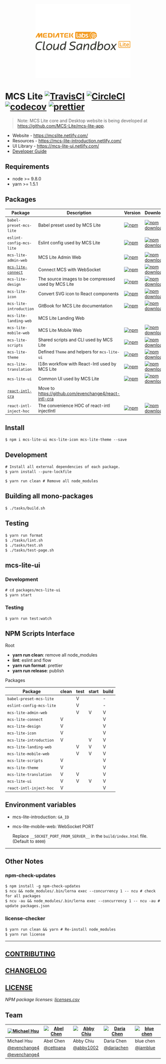 <p align="center">
  <a href="https://mcs.mediatek.com">
    <img height="240" src="./docs/images/banner_mcs_lite_black.png">
  </a>
</p>

# MCS Lite [![TravisCI](https://travis-ci.org/MCS-Lite/mcs-lite.svg?branch=master)](https://travis-ci.org/MCS-Lite/mcs-lite) [![CircleCI](https://circleci.com/gh/MCS-Lite/mcs-lite.svg?style=svg)](https://circleci.com/gh/MCS-Lite/mcs-lite) [![codecov](https://codecov.io/gh/MCS-Lite/mcs-lite/branch/master/graph/badge.svg)](https://codecov.io/gh/MCS-Lite/mcs-lite) [![prettier](https://img.shields.io/badge/styled_with-prettier-ff69b4.svg)](https://github.com/prettier/prettier)

> Note: MCS Lite core and Desktop website is being developed at https://github.com/MCS-Lite/mcs-lite-app.

* Website - https://mcslite.netlify.com/
* Resources - https://mcs-lite-introduction.netlify.com/
* UI Library - https://mcs-lite-ui.netlify.com/
* [Developer Guide](./docs/README.md)

## Requirements

* node >= 9.8.0
* yarn >= 1.5.1

## Packages

[babel-preset-mcs-lite-npm-badge]: https://img.shields.io/npm/v/babel-preset-mcs-lite.svg?style=flat-square
[babel-preset-mcs-lite-npm]: https://www.npmjs.org/package/babel-preset-mcs-lite
[babel-preset-mcs-lite-npm-downloads]: https://img.shields.io/npm/dt/babel-preset-mcs-lite.svg?style=flat-square
[eslint-config-mcs-lite-npm-badge]: https://img.shields.io/npm/v/eslint-config-mcs-lite.svg?style=flat-square
[eslint-config-mcs-lite-npm]: https://www.npmjs.org/package/eslint-config-mcs-lite
[eslint-config-mcs-lite-npm-downloads]: https://img.shields.io/npm/dt/eslint-config-mcs-lite.svg?style=flat-square
[mcs-lite-admin-web-npm-badge]: https://img.shields.io/npm/v/mcs-lite-admin-web.svg?style=flat-square
[mcs-lite-admin-web-npm]: https://www.npmjs.org/package/mcs-lite-admin-web
[mcs-lite-admin-web-npm-downloads]: https://img.shields.io/npm/dt/mcs-lite-admin-web.svg?style=flat-square
[mcs-lite-connect-npm-badge]: https://img.shields.io/npm/v/mcs-lite-connect.svg?style=flat-square
[mcs-lite-connect-npm]: https://www.npmjs.org/package/mcs-lite-connect
[mcs-lite-connect-npm-downloads]: https://img.shields.io/npm/dt/mcs-lite-connect.svg?style=flat-square
[mcs-lite-design-npm-badge]: https://img.shields.io/npm/v/mcs-lite-design.svg?style=flat-square
[mcs-lite-design-npm]: https://www.npmjs.org/package/mcs-lite-design
[mcs-lite-design-npm-downloads]: https://img.shields.io/npm/dt/mcs-lite-design.svg?style=flat-square
[mcs-lite-icon-npm-badge]: https://img.shields.io/npm/v/mcs-lite-icon.svg?style=flat-square
[mcs-lite-icon-npm]: https://www.npmjs.org/package/mcs-lite-icon
[mcs-lite-icon-npm-downloads]: https://img.shields.io/npm/dt/mcs-lite-icon.svg?style=flat-square
[mcs-lite-introduction-npm-badge]: https://img.shields.io/npm/v/mcs-lite-introduction.svg?style=flat-square
[mcs-lite-introduction-npm]: https://www.npmjs.org/package/mcs-lite-introduction
[mcs-lite-introduction-npm-downloads]: https://img.shields.io/npm/dt/mcs-lite-introduction.svg?style=flat-square
[mcs-lite-mobile-web-npm-badge]: https://img.shields.io/npm/v/mcs-lite-mobile-web.svg?style=flat-square
[mcs-lite-mobile-web-npm]: https://www.npmjs.org/package/mcs-lite-mobile-web
[mcs-lite-mobile-web-npm-downloads]: https://img.shields.io/npm/dt/mcs-lite-mobile-web.svg?style=flat-square
[mcs-lite-scripts-npm-badge]: https://img.shields.io/npm/v/mcs-lite-scripts.svg?style=flat-square
[mcs-lite-scripts-npm]: https://www.npmjs.org/package/mcs-lite-scripts
[mcs-lite-scripts-npm-downloads]: https://img.shields.io/npm/dt/mcs-lite-scripts.svg?style=flat-square
[mcs-lite-theme-npm-badge]: https://img.shields.io/npm/v/mcs-lite-theme.svg?style=flat-square
[mcs-lite-theme-npm]: https://www.npmjs.org/package/mcs-lite-theme
[mcs-lite-theme-npm-downloads]: https://img.shields.io/npm/dt/mcs-lite-theme.svg?style=flat-square
[mcs-lite-translation-npm-badge]: https://img.shields.io/npm/v/mcs-lite-translation.svg?style=flat-square
[mcs-lite-translation-npm]: https://www.npmjs.org/package/mcs-lite-translation
[mcs-lite-translation-npm-downloads]: https://img.shields.io/npm/dt/mcs-lite-translation.svg?style=flat-square
[mcs-lite-ui-npm-badge]: https://img.shields.io/npm/v/mcs-lite-ui.svg?style=flat-square
[mcs-lite-ui-npm]: https://www.npmjs.org/package/mcs-lite-ui
[mcs-lite-ui-npm-downloads]: https://img.shields.io/npm/dt/mcs-lite-ui.svg?style=flat-square
[react-intl-inject-hoc-npm-badge]: https://img.shields.io/npm/v/react-intl-inject-hoc.svg?style=flat-square
[react-intl-inject-hoc-npm]: https://www.npmjs.org/package/react-intl-inject-hoc
[react-intl-inject-hoc-npm-downloads]: https://img.shields.io/npm/dt/react-intl-inject-hoc.svg?style=flat-square

| **Package**                                       | **Description**                                       | **Version**                                                            | **Downloads**                                                                        |
| ------------------------------------------------- | ----------------------------------------------------- | ---------------------------------------------------------------------- | ------------------------------------------------------------------------------------ |
| `babel-preset-mcs-lite`                           | Babel preset used by MCS Lite                         | [![npm][babel-preset-mcs-lite-npm-badge]][babel-preset-mcs-lite-npm]   | [![npm downloads][babel-preset-mcs-lite-npm-downloads]][babel-preset-mcs-lite-npm]   |
| `eslint-config-mcs-lite`                          | Eslint config used by MCS Lite                        | [![npm][eslint-config-mcs-lite-npm-badge]][eslint-config-mcs-lite-npm] | [![npm downloads][eslint-config-mcs-lite-npm-downloads]][eslint-config-mcs-lite-npm] |
| `mcs-lite-admin-web`                              | MCS Lite Admin Web                                    | [![npm][mcs-lite-admin-web-npm-badge]][mcs-lite-admin-web-npm]         | [![npm downloads][mcs-lite-admin-web-npm-downloads]][mcs-lite-admin-web-npm]         |
| [`mcs-lite-connect`](./packages/mcs-lite-connect) | Connect MCS with WebSocket                            | [![npm][mcs-lite-connect-npm-badge]][mcs-lite-connect-npm]             | [![npm downloads][mcs-lite-connect-npm-downloads]][mcs-lite-connect-npm]             |
| `mcs-lite-design`                                 | The source images to be compressed used by MCS Lite   | [![npm][mcs-lite-design-npm-badge]][mcs-lite-design-npm]               | [![npm downloads][mcs-lite-design-npm-downloads]][mcs-lite-design-npm]               |
| `mcs-lite-icon`                                   | Convert SVG icon to React components                  | [![npm][mcs-lite-icon-npm-badge]][mcs-lite-icon-npm]                   | [![npm downloads][mcs-lite-icon-npm-downloads]][mcs-lite-icon-npm]                   |
| `mcs-lite-introduction`                           | GitBook for MCS Lite documentation                    | [![npm][mcs-lite-introduction-npm-badge]][mcs-lite-introduction-npm]   | [![npm downloads][mcs-lite-introduction-npm-downloads]][mcs-lite-introduction-npm]   |
| `mcs-lite-landing-web`                            | MCS Lite Landing Web                                  |                                                                        |                                                                                      |
| `mcs-lite-mobile-web`                             | MCS Lite Mobile Web                                   | [![npm][mcs-lite-mobile-web-npm-badge]][mcs-lite-mobile-web-npm]       | [![npm downloads][mcs-lite-mobile-web-npm-downloads]][mcs-lite-mobile-web-npm]       |
| `mcs-lite-scripts`                                | Shared scripts and CLI used by MCS Lite               | [![npm][mcs-lite-scripts-npm-badge]][mcs-lite-scripts-npm]             | [![npm downloads][mcs-lite-scripts-npm-downloads]][mcs-lite-scripts-npm]             |
| `mcs-lite-theme`                                  | Defined `Theme` and helpers for `mcs-lite-ui`         | [![npm][mcs-lite-theme-npm-badge]][mcs-lite-theme-npm]                 | [![npm downloads][mcs-lite-theme-npm-downloads]][mcs-lite-theme-npm]                 |
| `mcs-lite-translation`                            | I18n workflow with React-Intl used by MCS Lite        | [![npm][mcs-lite-translation-npm-badge]][mcs-lite-translation-npm]     | [![npm downloads][mcs-lite-translation-npm-downloads]][mcs-lite-translation-npm]     |
| `mcs-lite-ui`                                     | Common UI used by MCS Lite                            | [![npm][mcs-lite-ui-npm-badge]][mcs-lite-ui-npm]                       | [![npm downloads][mcs-lite-ui-npm-downloads]][mcs-lite-ui-npm]                       |
| [`react-intl-cra`](./packages/react-intl-cra)     | Move to https://github.com/evenchange4/react-intl-cra |                                                                        |
| `react-intl-inject-hoc`                           | The convenience HOC of react-intl injectIntl          | [![npm][react-intl-inject-hoc-npm-badge]][react-intl-inject-hoc-npm]   | [![npm downloads][react-intl-inject-hoc-npm-downloads]][react-intl-inject-hoc-npm]   |

## Install

```
$ npm i mcs-lite-ui mcs-lite-icon mcs-lite-theme --save
```

## Development

```
# Install all external dependencies of each package.
$ yarn install --pure-lockfile
```

```
$ yarn run clean # Remove all node_modules
```

## Building all mono-packages

```
$ ./tasks/build.sh
```

## Testing

```
$ yarn run format
$ ./tasks/lint.sh
$ ./tasks/test.sh
$ ./tasks/test-page.sh
```

## mcs-lite-ui

### Development

```
# cd packages/mcs-lite-ui
$ yarn start
```

### Testing

```
$ yarn run test:watch
```

## NPM Scripts Interface

Root

* **yarn run clean**: remove all node_modules
* **lint**: eslint and flow
* **yarn run format**: prettier
* **yarn run release**: publish

Packages

| **Package**              | clean | test | start | build |
| ------------------------ | ----- | ---- | ----- | ----- |
| `babel-preset-mcs-lite`  |       | V    |       | -     |
| `eslint-config-mcs-lite` |       | V    |       | -     |
| `mcs-lite-admin-web`     |       | V    | V     | V     |
| `mcs-lite-connect`       | V     |      |       | V     |
| `mcs-lite-design`        | V     |      |       | V     |
| `mcs-lite-icon`          | V     |      |       | V     |
| `mcs-lite-introduction`  | V     |      | V     | V     |
| `mcs-lite-landing-web`   |       | V    | V     | V     |
| `mcs-lite-mobile-web`    |       | V    | V     | V     |
| `mcs-lite-scripts`       | V     |      |       | V     |
| `mcs-lite-theme`         | V     |      |       | V     |
| `mcs-lite-translation`   | V     | V    |       | V     |
| `mcs-lite-ui`            | V     | V    | V     | V     |
| `react-intl-inject-hoc`  | V     |      |       | V     |

## Environment variables

* mcs-lite-introduction: `GA_ID`
* mcs-lite-mobile-web: WebSocket PORT

  Replace `__SOCKET_PORT_FROM_SERVER__` in the `build/index.html` file. (Default to `8000`)

---

## Other Notes

### npm-check-updates

```
$ npm install -g npm-check-updates
$ ncu && node_modules/.bin/lerna exec --concurrency 1 -- ncu # check for all packages
$ ncu -au && node_modules/.bin/lerna exec --concurrency 1 -- ncu -au # update packages.json
```

### license-checker

```
$ yarn run clean && yarn # Re-install node_modules
$ yarn run license
```

---

## [CONTRIBUTING](CONTRIBUTING.md)

## [CHANGELOG](CHANGELOG.md)

## [LICENSE](LICENSE)

_NPM package licenses: [licenses.csv](./docs/licenses.csv)_

## Team

| [![Michael Hsu](https://avatars.githubusercontent.com/u/1527371?v=3&s=96)](https://github.com/evenchange4) | [![Abel Chen](https://avatars.githubusercontent.com/u/2841286?v=3&s=96)](https://github.com/cettoana) | [![Abby Chiu](https://avatars.githubusercontent.com/u/11768650?v=3&s=96)](https://github.com/abby1002) | [![Daria Chen](https://avatars.githubusercontent.com/u/1300728?v=3&s=96)](https://github.com/dariachen) | [![blue chen](https://avatars.githubusercontent.com/u/1887942?v=3&s=96)](https://github.com/iamblue) |
| ---------------------------------------------------------------------------------------------------------- | ----------------------------------------------------------------------------------------------------- | ------------------------------------------------------------------------------------------------------ | ------------------------------------------------------------------------------------------------------- | ---------------------------------------------------------------------------------------------------- |
| Michael Hsu                                                                                                | Abel Chen                                                                                             | Abby Chiu                                                                                              | Daria Chen                                                                                              | blue chen                                                                                            |
| [@evenchange4](https://github.com/evenchange4)                                                             | [@cettoana](https://github.com/cettoana)                                                              | [@abby1002](https://github.com/abby1002)                                                               | [@dariachen](https://github.com/dariachen)                                                              | [@iamblue](https://github.com/iamblue)                                                               |
| [@evenchange4](https://twitter.com/evenchange4)                                                            |                                                                                                       |                                                                                                        |                                                                                                         |
